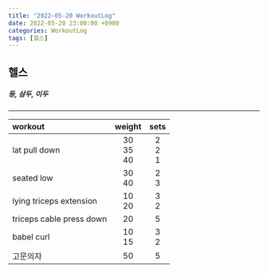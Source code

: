 ```yaml
---
title: "2022-05-20 WorkoutLog"
date: 2022-05-20 23:00:00 +0900
categories: WorkoutLog
tags: [헬스]
---
```


## 헬스
##### 등, 삼두, 이두
---

|    workout               |        weight        |         sets         |
|:-------------------------|:--------------------:|:--------------------:|
| lat pull down            |    30<br>35<br>40    |     2<br>2<br>1      |
| seated low               |       30<br>40       |        2<br>3        |
| lying triceps extension  |       10<br>20       |        3<br>2        |
| triceps cable press down |         20           |          5           |
| babel curl               |       10<br>15       |        3<br>2        |
| 고문의자                 |          50          |          5           |
